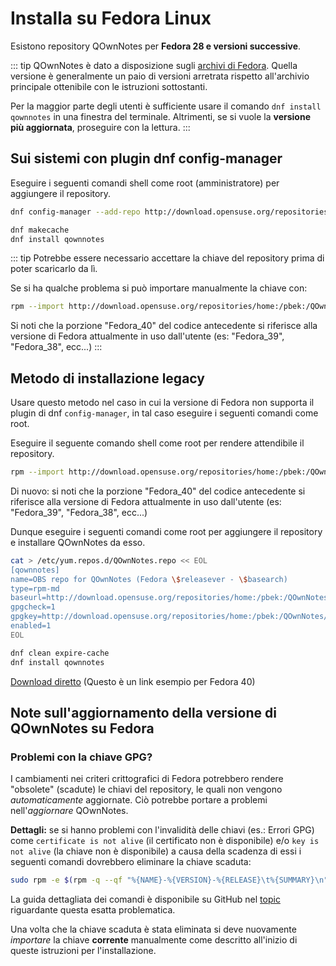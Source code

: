 # Installa su Fedora Linux

Esistono repository QOwnNotes per **Fedora 28 e versioni successive**.

::: tip
QOwnNotes è dato a disposizione sugli [archivi di Fedora](https://packages.fedoraproject.org/pkgs/qownnotes/qownnotes/). Quella versione è generalmente un paio di versioni arretrata rispetto all'archivio principale ottenibile con le istruzioni sottostanti.

Per la maggior parte degli utenti è sufficiente usare il comando `dnf install qownnotes` in una finestra del terminale. Altrimenti, se si vuole la **versione più aggiornata**, proseguire con la lettura.
:::

## Sui sistemi con plugin dnf config-manager

Eseguire i seguenti comandi shell come root (amministratore) per aggiungere il repository.

```bash
dnf config-manager --add-repo http://download.opensuse.org/repositories/home:/pbek:/QOwnNotes/Fedora_\$releasever/

dnf makecache
dnf install qownnotes
```

::: tip
Potrebbe essere necessario accettare la chiave del repository prima di poter scaricarlo da lì.

Se si ha qualche problema si può importare manualmente la chiave con:

```bash
rpm --import http://download.opensuse.org/repositories/home:/pbek:/QOwnNotes/Fedora_40/repodata/repomd.xml.key
```

Si noti che la porzione "Fedora_40" del codice antecedente si riferisce alla versione di Fedora attualmente in uso dall'utente (es: "Fedora_39", "Fedora_38", ecc...)
:::

## Metodo di installazione legacy

Usare questo metodo nel caso in cui la versione di Fedora non supporta il plugin di dnf `config-manager`, in tal caso eseguire i seguenti comandi come root.

Eseguire il seguente comando shell come root per rendere attendibile il repository.

```bash
rpm --import http://download.opensuse.org/repositories/home:/pbek:/QOwnNotes/Fedora_40/repodata/repomd.xml.key
```

Di nuovo: si noti che la porzione "Fedora_40" del codice antecedente si riferisce alla versione di Fedora attualmente in uso dall'utente (es: "Fedora_39", "Fedora_38", ecc...)

Dunque eseguire i seguenti comandi come root per aggiungere il repository e installare QOwnNotes da esso.

```bash
cat > /etc/yum.repos.d/QOwnNotes.repo << EOL
[qownnotes]
name=OBS repo for QOwnNotes (Fedora \$releasever - \$basearch)
type=rpm-md
baseurl=http://download.opensuse.org/repositories/home:/pbek:/QOwnNotes/Fedora_\$releasever/
gpgcheck=1
gpgkey=http://download.opensuse.org/repositories/home:/pbek:/QOwnNotes/Fedora_\$releasever/repodata/repomd.xml.key
enabled=1
EOL

dnf clean expire-cache
dnf install qownnotes
```

[Download diretto](https://download.opensuse.org/repositories/home:/pbek:/QOwnNotes/Fedora_40) (Questo è un link esempio per Fedora 40)

## Note sull'aggiornamento della versione di QOwnNotes su Fedora

### Problemi con la chiave GPG?

I cambiamenti nei criteri crittografici di Fedora potrebbero rendere "obsolete" (scadute) le chiavi del repository, le quali non vengono _automaticamente_ aggiornate. Ciò potrebbe portare a problemi nell'_aggiornare_ QOwnNotes.

**Dettagli:** se si hanno problemi con l'invalidità delle chiavi (es.: Errori GPG) come `certificate is not alive` (il certificato non è disponibile) e/o `key is not alive` (la chiave non è disponibile) a causa della scadenza di essi i seguenti comandi dovrebbero eliminare la chiave scaduta:

```bash
sudo rpm -e $(rpm -q --qf "%{NAME}-%{VERSION}-%{RELEASE}\t%{SUMMARY}\n" gpg-pubkey | grep pbek | cut -f1)
```

La guida dettagliata dei comandi è disponibile su GitHub nel [topic](https://github.com/pbek/QOwnNotes/issues/3008#issuecomment-2197827084) riguardante questa esatta problematica.

Una volta che la chiave scaduta è stata eliminata si deve nuovamente _importare_ la chiave **corrente** manualmente come descritto all'inizio di queste istruzioni per l'installazione.
